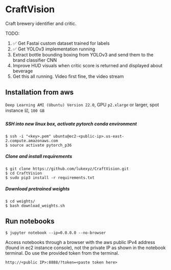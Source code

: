 # CraftVision
Craft brewery identifier and critic.

TODO:
1. :white_check_mark: Get Fastai custom dataset trained for labels
2. :white_check_mark: Get YOLOv3 implementation running
3. Extract bottle bounding boxing from YOLOv3 and send them to the brand classifier CNN
4. Improve HUD visuals when critic score is returned and displayed about beverage
4. Get this all running. Video first fine, the video stream


## Installation from aws
`Deep Learning AMI (Ubuntu) Version 22.0`, GPU `p2.xlarge` or larger, spot instance :ballot_box_with_check:, `100 GB`

##### SSH into new linux box, activate pytorch conda environment
    $ ssh -i "<key>.pem" ubuntu@ec2-<public-ip>.us-east-2.compute.amazonaws.com
    $ source activate pytorch_p36
    
##### Clone and install requirements
    $ git clone https://github.com/lukexyz/CraftVision.git
    $ cd CraftVision
    $ sudo pip3 install -r requirements.txt

##### Download pretrained weights
    $ cd weights/
    $ bash download_weights.sh


## Run notebooks
    $ jupyter notebook --ip=0.0.0.0 --no-browser
    
Access notebooks through a browser with the aws public IPv4 address (found in ec2 instance console), not the private IP as shown in the notebook terminal. Do use the provided token from the terminal.

    http://<public IP>:8888/?token=<paste token here>
